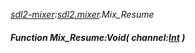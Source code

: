 _[sdl2-mixer](../../modules/sdl2-mixer/sdl2-mixer-module.md):[sdl2.mixer](../../modules/sdl2/sdl2-mixer.md).Mix\_Resume_
##### Function Mix\_Resume:Void( channel:[Int](../../modules/wonkey/wonkey-types-int.md) )
